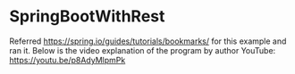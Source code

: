 # SpringBootWithRest

Referred https://spring.io/guides/tutorials/bookmarks/ for this example and ran it.
Below is the video explanation of the program by author
YouTube: https://youtu.be/p8AdyMlpmPk
